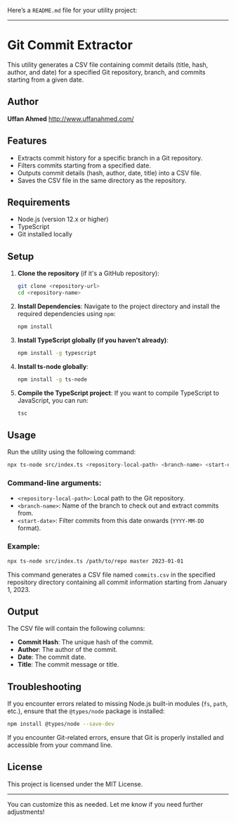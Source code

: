 Here’s a `README.md` file for your utility project:

---

# Git Commit Extractor

This utility generates a CSV file containing commit details (title, hash, author, and date) for a specified Git repository, branch, and commits starting from a given date.

## Author
**Uffan Ahmed** http://www.uffanahmed.com/

## Features

- Extracts commit history for a specific branch in a Git repository.
- Filters commits starting from a specified date.
- Outputs commit details (hash, author, date, title) into a CSV file.
- Saves the CSV file in the same directory as the repository.

## Requirements

- Node.js (version 12.x or higher)
- TypeScript
- Git installed locally

## Setup

1. **Clone the repository** (if it's a GitHub repository):
   ```bash
   git clone <repository-url>
   cd <repository-name>
   ```

2. **Install Dependencies**:
   Navigate to the project directory and install the required dependencies using `npm`:

   ```bash
   npm install
   ```

3. **Install TypeScript globally (if you haven't already)**:
   ```bash
   npm install -g typescript
   ```

4. **Install ts-node globally**:
   ```bash
   npm install -g ts-node
   ```

5. **Compile the TypeScript project**:
   If you want to compile TypeScript to JavaScript, you can run:
   ```bash
   tsc
   ```

## Usage

Run the utility using the following command:

```bash
npx ts-node src/index.ts <repository-local-path> <branch-name> <start-date>
```

### Command-line arguments:

- `<repository-local-path>`: Local path to the Git repository.
- `<branch-name>`: Name of the branch to check out and extract commits from.
- `<start-date>`: Filter commits from this date onwards (`YYYY-MM-DD` format).

### Example:

```bash
npx ts-node src/index.ts /path/to/repo master 2023-01-01
```

This command generates a CSV file named `commits.csv` in the specified repository directory containing all commit information starting from January 1, 2023.

## Output

The CSV file will contain the following columns:
- **Commit Hash**: The unique hash of the commit.
- **Author**: The author of the commit.
- **Date**: The commit date.
- **Title**: The commit message or title.

## Troubleshooting

If you encounter errors related to missing Node.js built-in modules (`fs`, `path`, etc.), ensure that the `@types/node` package is installed:

```bash
npm install @types/node --save-dev
```

If you encounter Git-related errors, ensure that Git is properly installed and accessible from your command line.

## License

This project is licensed under the MIT License.

---

You can customize this as needed. Let me know if you need further adjustments!
